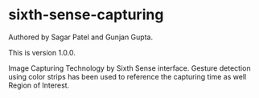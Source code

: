 sixth-sense-capturing
=====================
Authored by Sagar Patel and Gunjan Gupta.

This is version 1.0.0.

Image Capturing Technology by Sixth Sense interface. Gesture detection using color strips has been used to reference the capturing time as well Region of Interest.
